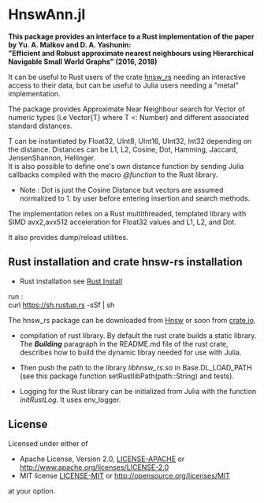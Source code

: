 
# HnswAnn.jl

 **This package provides an interface to a Rust implementation of the paper by Yu. A. Malkov and D. A. Yashunin: \
"Efficient and Robust approximate nearest neighbours using Hierarchical Navigable Small World Graphs" (2016, 2018)**

It can be useful to Rust users of the crate [hnsw_rs](https://gitlab.com/jpboth/hnswlib-rs) needing an interactive access to their data, but can be useful to Julia users needing a "metal" implementation.

The package provides Approximate Near Neighbour search for Vector of numeric types
(i.e Vector{T} where T <: Number) and different associated standard distances.

T can be instantiated by Float32, UInt8, UInt16, UInt32, Int32 depending on the distance.
Distances can be L1, L2, Cosine, Dot, Hamming, Jaccard, JensenShannon, Hellinger.  
It is also possible to define one's own distance function by sending Julia callbacks compiled with the macro *@function* to the Rust library.  

* Note : Dot is just the Cosine Distance but vectors are assumed normalized to 1. by user before entering insertion and search methods.

The implementation relies on a Rust multithreaded, templated library with SIMD avx2,avx512 acceleration
for Float32 values and L1, L2, and Dot.

It also provides dump/reload utilities.

## Rust installation and crate hnsw-rs installation

* Rust installation see [Rust Install](https://www.rust-lang.org/tools/install)

run :  
curl https://sh.rustup.rs -sSf | sh

   The hnsw_rs package can be downloaded from [Hnsw](https://gitlab.com/jpboth/hnswlib-rs) or soon
   from [crate.io](https://crates.io/).

* compilation of rust library.
    By default the rust crate builds a static library. The ***Building*** paragraph in the README.md file of the rust crate, describes how to build the dynamic libray needed for use with Julia.

* Then push the path to the library *libhnsw_rs.so* in Base.DL_LOAD_PATH  
(see this package function setRustlibPath(path::String) and tests).

* Logging for the Rust library can be initialized from Julia with the function *initRustLog*.
    It uses env_logger.

## License

Licensed under either of

* Apache License, Version 2.0, [LICENSE-APACHE](LICENSE-APACHE) or <http://www.apache.org/licenses/LICENSE-2.0>
* MIT license [LICENSE-MIT](LICENSE-MIT) or <http://opensource.org/licenses/MIT>

at your option.

